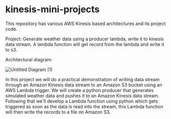 # kinesis-mini-projects
This repository has various AWS Kinesis based architectures and its project code.

Project: Generate weather data using a producer lambda, write it to kinesis data stream. A lambda function will get record from the lambda and write it to s3.

Architectural diagram: 

![Untitled Diagram (1)](https://github.com/AmayKhatri/kinesis-mini-projects/assets/162054469/5d5bf383-d1ed-4622-9e49-497c6481cd1b)



In this project we will do a practical demonstration of writing data stream through an Amazon Kinesis data stream to an Amazon S3 bucket using an AWS Lambda trigger. We will create a python producer that generates simulated weather data and pushes it to an Amazon Kinesis data stream. Following that we'll develop a Lambda function using python which gets triggered as soon as the data is read into the stream, this Lambda function will then write the records to a file on Amazon S3.
